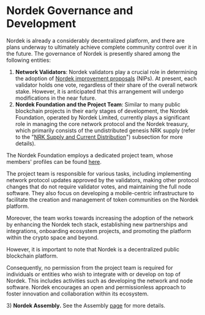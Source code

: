 # Nordek Governance and Development

Nordek is already a considerably decentralized platform, and there are plans underway to ultimately achieve complete community control over it in the future. The governance of Nordek is presently shared among the following entities:

1. **Network Validators**: Nordek validators play a crucial role in determining the adoption of  [Nordek improvement proposals](https://docs.nordekscan.com/general/fips) (NIPs). At present, each validator holds one vote, regardless of their share of the overall network stake. However, it is anticipated that this arrangement will undergo modifications in the near future.
2. **Nordek Foundation and the Project Team**: Similar to many public blockchain projects in their early stages of development, the Nordek Foundation, operated by Nordek Limited, currently plays a significant role in managing the core network protocol and the Nordek treasury, which primarily consists of the undistributed genesis NRK supply (refer to the  "[NRK Supply and Current Distribution](https://docs.nordekscan.com/general/fuse-token/fuse-supply-and-current-distribution)") subsection for more details).

The Nordek Foundation employs a dedicated project team, whose members' profiles can be found [here](https://nordekscan.com/about).

The project team is responsible for various tasks, including implementing network protocol updates approved by the validators, making other protocol changes that do not require validator votes, and maintaining the full node software. They also focus on developing a mobile-centric infrastructure to facilitate the creation and management of token communities on the Nordek platform.&#x20;

Moreover, the team works towards increasing the adoption of the network by enhancing the Nordek tech stack, establishing new partnerships and integrations, onboarding ecosystem projects, and promoting the platform within the crypto space and beyond.

However, it is important to note that Nordek is a decentralized public blockchain platform.&#x20;

Consequently, no permission from the project team is required for individuals or entities who wish to integrate with or develop on top of Nordek. This includes activities such as developing the network and node software. Nordek encourages an open and permissionless approach to foster innovation and collaboration within its ecosystem.

3\) **Nordek Assembly.** See the Assembly [page](https://docs.nordekscan.com/general/fuse-governance/fuse-assembly) for more details.
